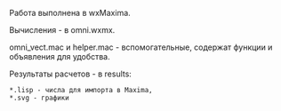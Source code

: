 Работа выполнена в wxMaxima.

Вычисления - в omni.wxmx.

omni_vect.mac и helper.mac - вспомогательные, содержат функции и объявления для удобства.

Результаты расчетов - в results:

    *.lisp - числа для импорта в Maxima,
    *.svg - графики
